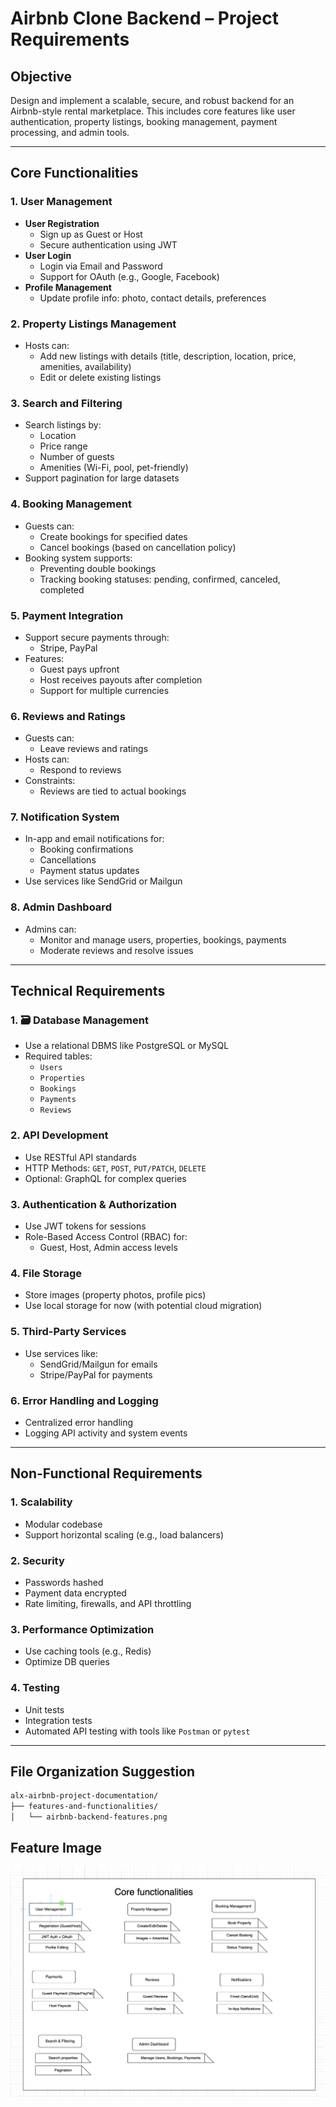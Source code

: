 # Airbnb Clone Backend – Project Requirements

## Objective

Design and implement a scalable, secure, and robust backend for an Airbnb-style rental marketplace. This includes core features like user authentication, property listings, booking management, payment processing, and admin tools.

---

## Core Functionalities

### 1. User Management

- **User Registration**
  - Sign up as Guest or Host
  - Secure authentication using JWT
- **User Login**
  - Login via Email and Password
  - Support for OAuth (e.g., Google, Facebook)
- **Profile Management**
  - Update profile info: photo, contact details, preferences

### 2. Property Listings Management

- Hosts can:
  - Add new listings with details (title, description, location, price, amenities, availability)
  - Edit or delete existing listings

### 3. Search and Filtering

- Search listings by:
  - Location
  - Price range
  - Number of guests
  - Amenities (Wi-Fi, pool, pet-friendly)
- Support pagination for large datasets

### 4. Booking Management

- Guests can:
  - Create bookings for specified dates
  - Cancel bookings (based on cancellation policy)
- Booking system supports:
  - Preventing double bookings
  - Tracking booking statuses: pending, confirmed, canceled, completed

### 5. Payment Integration

- Support secure payments through:
  - Stripe, PayPal
- Features:
  - Guest pays upfront
  - Host receives payouts after completion
  - Support for multiple currencies

### 6. Reviews and Ratings

- Guests can:
  - Leave reviews and ratings
- Hosts can:
  - Respond to reviews
- Constraints:
  - Reviews are tied to actual bookings

### 7. Notification System

- In-app and email notifications for:
  - Booking confirmations
  - Cancellations
  - Payment status updates
- Use services like SendGrid or Mailgun

### 8. Admin Dashboard

- Admins can:
  - Monitor and manage users, properties, bookings, payments
  - Moderate reviews and resolve issues

---

## Technical Requirements

### 1. 🗃️ Database Management

- Use a relational DBMS like PostgreSQL or MySQL
- Required tables:
  - `Users`
  - `Properties`
  - `Bookings`
  - `Payments`
  - `Reviews`

### 2. API Development

- Use RESTful API standards
- HTTP Methods: `GET`, `POST`, `PUT/PATCH`, `DELETE`
- Optional: GraphQL for complex queries

### 3. Authentication & Authorization

- Use JWT tokens for sessions
- Role-Based Access Control (RBAC) for:
  - Guest, Host, Admin access levels

### 4. File Storage

- Store images (property photos, profile pics)
- Use local storage for now (with potential cloud migration)

### 5. Third-Party Services

- Use services like:
  - SendGrid/Mailgun for emails
  - Stripe/PayPal for payments

### 6. Error Handling and Logging

- Centralized error handling
- Logging API activity and system events

---

## Non-Functional Requirements

### 1. Scalability

- Modular codebase
- Support horizontal scaling (e.g., load balancers)

### 2. Security

- Passwords hashed
- Payment data encrypted
- Rate limiting, firewalls, and API throttling

### 3. Performance Optimization

- Use caching tools (e.g., Redis)
- Optimize DB queries

### 4. Testing

- Unit tests
- Integration tests
- Automated API testing with tools like `Postman` or `pytest`

---

## File Organization Suggestion

```bash
alx-airbnb-project-documentation/
├── features-and-functionalities/
│   └── airbnb-backend-features.png
```

## Feature Image

![Airbnb Backend Features](./airbnb-backend-features.png)
